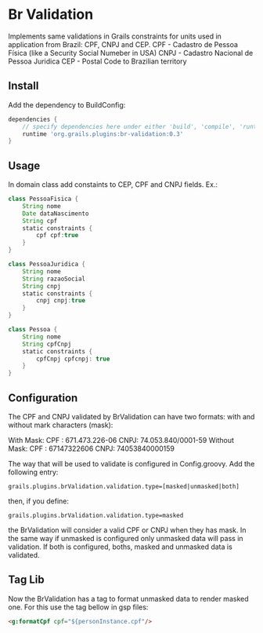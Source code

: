 Br Validation
=============

Implements same validations in Grails constraints for units used in application from Brazil: CPF, CNPJ and CEP.
CPF - Cadastro de Pessoa Física (like a Security Social Numeber in USA)
CNPJ - Cadastro Nacional de Pessoa Juridica
CEP - Postal Code to Brazilian territory

Install
-------

Add the dependency to BuildConfig:

```groovy
dependencies {
	// specify dependencies here under either 'build', 'compile', 'runtime', 'test' or 'provided' scopes eg.
	runtime 'org.grails.plugins:br-validation:0.3'
}
```

Usage
-----

In domain class add constaints to CEP, CPF and CNPJ fields. Ex.:

```groovy
class PessoaFisica {
	String nome
	Date dataNascimento
	String cpf
	static constraints {
		cpf cpf:true
	}
}
```

```groovy
class PessoaJuridica {
	String nome
	String razaoSocial
	String cnpj
	static constraints {
		cnpj cnpj:true
	}
}

```

```groovy
class Pessoa {
	String nome
	String cpfCnpj
	static constraints {
		cpfCnpj cpfcnpj: true
	}
}

```

Configuration
-------------

The CPF and CNPJ validated by BrValidation can have two formats: with and without mark characters (mask):

With Mask:
	CPF : 671.473.226-06
	CNPJ: 74.053.840/0001-59
Without Mask:
	CPF : 67147322606
	CNPJ: 74053840000159

The way that will be used to validate is configured in Config.groovy. Add the following entry:
```
grails.plugins.brValidation.validation.type=[masked|unmasked|both]
```

then, if you define:
```
grails.plugins.brValidation.validation.type=masked
```

the BrValidation will consider a valid CPF or CNPJ when they has mask. In the same way if unmasked is configured only unmasked data will pass in validation.
If both is configured, boths, masked and unmasked data is validated.


Tag Lib
-------

Now the BrValidation has a tag to format unmasked data to render masked one. For this use the tag bellow in gsp files:

```html
<g:formatCpf cpf="${personInstance.cpf"/>
```


